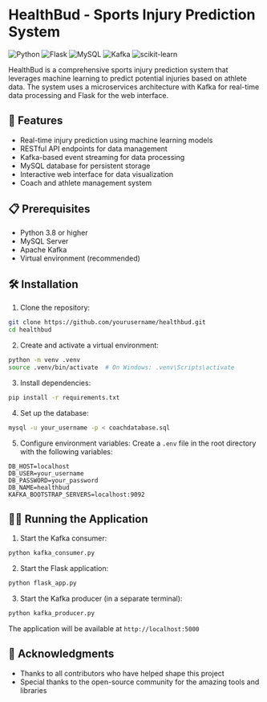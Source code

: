 # HealthBud - Sports Injury Prediction System

![Python](https://img.shields.io/badge/Python-3.8%2B-blue)
![Flask](https://img.shields.io/badge/Flask-2.0.1-lightgrey)
![MySQL](https://img.shields.io/badge/MySQL-8.0-blue)
![Kafka](https://img.shields.io/badge/Kafka-1.8.2-orange)
![scikit-learn](https://img.shields.io/badge/scikit--learn-0.24.2-green)

HealthBud is a comprehensive sports injury prediction system that leverages machine learning to predict potential injuries based on athlete data. The system uses a microservices architecture with Kafka for real-time data processing and Flask for the web interface.

## 🚀 Features

- Real-time injury prediction using machine learning models
- RESTful API endpoints for data management
- Kafka-based event streaming for data processing
- MySQL database for persistent storage
- Interactive web interface for data visualization
- Coach and athlete management system

## 📋 Prerequisites

- Python 3.8 or higher
- MySQL Server
- Apache Kafka
- Virtual environment (recommended)

## 🛠️ Installation

1. Clone the repository:
```bash
git clone https://github.com/yourusername/healthbud.git
cd healthbud
```

2. Create and activate a virtual environment:
```bash
python -m venv .venv
source .venv/bin/activate  # On Windows: .venv\Scripts\activate
```

3. Install dependencies:
```bash
pip install -r requirements.txt
```

4. Set up the database:
```bash
mysql -u your_username -p < coachdatabase.sql
```

5. Configure environment variables:
Create a `.env` file in the root directory with the following variables:
```
DB_HOST=localhost
DB_USER=your_username
DB_PASSWORD=your_password
DB_NAME=healthbud
KAFKA_BOOTSTRAP_SERVERS=localhost:9092
```

## 🏃‍♂️ Running the Application

1. Start the Kafka consumer:
```bash
python kafka_consumer.py
```

2. Start the Flask application:
```bash
python flask_app.py
```

3. Start the Kafka producer (in a separate terminal):
```bash
python kafka_producer.py
```

The application will be available at `http://localhost:5000`


## 🙏 Acknowledgments

- Thanks to all contributors who have helped shape this project
- Special thanks to the open-source community for the amazing tools and libraries
